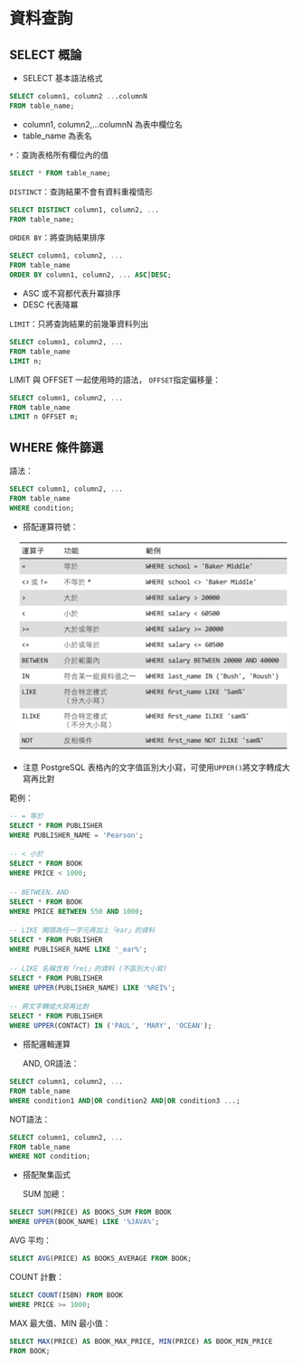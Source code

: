 # 資料查詢

## SELECT 概論

- SELECT 基本語法格式

```sql
SELECT column1, column2 ...columnN
FROM table_name;
```

  - column1, column2,...columnN 為表中欄位名
  - table_name 為表名

`*`：查詢表格所有欄位內的值

```sql
SELECT * FROM table_name;
```

`DISTINCT`：查詢結果不會有資料重複情形

```sql
SELECT DISTINCT column1, column2, ...
FROM table_name;
```

`ORDER BY`：將查詢結果排序 

```sql
SELECT column1, column2, ...
FROM table_name
ORDER BY column1, column2, ... ASC|DESC;
```

  - ASC 或不寫都代表升冪排序
  - DESC 代表降冪 

`LIMIT`：只將查詢結果的前幾筆資料列出 

```sql
SELECT column1, column2, ...
FROM table_name
LIMIT n;
```

LIMIT 與 OFFSET 一起使用時的語法， `OFFSET`指定偏移量：

```sql
SELECT column1, column2, ...
FROM table_name
LIMIT n OFFSET m;
```

## WHERE 條件篩選

語法：

```sql
SELECT column1, column2, ...
FROM table_name
WHERE condition;
```

- 搭配運算符號：

![psql-10](./psql/psql-10.png "psql-10")

- 注意 PostgreSQL 表格內的⽂字值區別大⼩寫，可使⽤`UPPER()`將⽂字轉成⼤寫再比對

範例：

```sql
-- = 等於
SELECT * FROM PUBLISHER 
WHERE PUBLISHER_NAME = 'Pearson';

-- < 小於
SELECT * FROM BOOK
WHERE PRICE < 1000;

-- BETWEEN、AND
SELECT * FROM BOOK
WHERE PRICE BETWEEN 550 AND 1000;

-- LIKE 開頭為任一字元再加上「ear」的資料
SELECT * FROM PUBLISHER 
WHERE PUBLISHER_NAME LIKE '_ear%';

-- LIKE 名稱含有「rei」的資料 (不區別大小寫)
SELECT * FROM PUBLISHER 
WHERE UPPER(PUBLISHER_NAME) LIKE '%REI%';

-- 將⽂字轉成⼤寫再比對
SELECT * FROM PUBLISHER
WHERE UPPER(CONTACT) IN ('PAUL', 'MARY', 'OCEAN');
```

- 搭配邏輯運算
  
  AND, OR語法：

```sql
SELECT column1, column2, ...
FROM table_name
WHERE condition1 AND|OR condition2 AND|OR condition3 ...;
```

  NOT語法：

```sql
SELECT column1, column2, ...
FROM table_name
WHERE NOT condition;
```

- 搭配聚集函式
  
  SUM 加總：

```sql
SELECT SUM(PRICE) AS BOOKS_SUM FROM BOOK 
WHERE UPPER(BOOK_NAME) LIKE '%JAVA%';
```

  AVG 平均：

```sql
SELECT AVG(PRICE) AS BOOKS_AVERAGE FROM BOOK;
```

  COUNT 計數：

```sql
SELECT COUNT(ISBN) FROM BOOK
WHERE PRICE >= 1000;
```

  MAX 最⼤值、MIN 最⼩值：

```sql
SELECT MAX(PRICE) AS BOOK_MAX_PRICE, MIN(PRICE) AS BOOK_MIN_PRICE
FROM BOOK;
```


